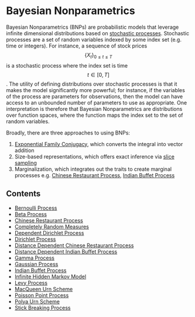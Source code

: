 # Bayesian Nonparametrics

Bayesian Nonparametrics (BNPs) are probabilistic models that leverage infinite dimensional distributions
based on [stochastic processes](stochastic_processes.md). Stochastic processes are 
a set of random variables indexed by some index set (e.g. time or integers). For instance,
a sequence of stock prices $$\{ X_t \}_{0 \leq t \leq T }$$ is a stochastic process where the
index set is time $$t \in [0, T]$$. The utility of defining distributions over stochastic
processes is that it makes the model significantly more powerful; for instance, if the variables
of the process are parameters for observations, then the model can have access to an
unbounded number of parameters to use as appropriate. One interpretation is therefore that
Bayesian Nonparametrics are distributions over function spaces, where the function maps the
index set to the set of random variables.

Broadly, there are three approaches to using BNPs:

1. [Exponential Family Conjugacy](probability/exponential_family_distributions.md),
   which converts the integral into vector addition
2. Size-based representations, which offers exact inference via
   [slice sampling](bayesian_methods/slice_sampling.md)
3. Marginalization, which integrates out the traits to create marginal processes
   e.g. [Chinese Restaurant Process](bayesian_nonparametrics/chinese_restaurant_process.md), 
   [Indian Buffet Process](bayesian_nonparametrics/indian_buffet_process.md)

## Contents

- [Bernoulli Process](bayesian_nonparametrics/bernoulli_process.md)
- [Beta Process](bayesian_nonparametrics/beta_process.md)
- [Chinese Restaurant Process](bayesian_nonparametrics/chinese_restaurant_process.md)
- [Completely Random Measures](bayesian_nonparametrics/completely_random_measures.md)
- [Dependent Dirichlet Process](bayesian_nonparametrics/dependent_dirichlet_process.md)
- [Dirichlet Process](bayesian_nonparametrics/dirichlet_process.md)
- [Distance Dependent Chinese Restaurant Process](bayesian_nonparametrics/distance_dependent_chinese_restaurant_process.md)
- [Distance Dependent Indian Buffet Process](bayesian_nonparametrics/distance_dependent_indian_buffet_process.md)
- [Gamma Process](bayesian_nonparametrics/gamma_process.md)
- [Gaussian Process](bayesian_nonparametrics/gaussian_processes.md)
- [Indian Buffet Process](bayesian_nonparametrics/indian_buffet_process.md)  
- [Infinite Hidden Markov Model](bayesian_nonparametrics/infinite_hidden_markov_model.md)
- [Levy Process](bayesian_nonparametrics/levy_process.md)  
- [MacQueen Urn Scheme](bayesian_nonparametrics/blackwell_macqueen_urn_scheme.md)
- [Poisson Point Process](bayesian_nonparametrics/poisson_process.md)  
- [Polya Urn Scheme](bayesian_nonparametrics/polya_urn_scheme.md)
- [Stick Breaking Process](bayesian_nonparametrics/stick_breaking_process.md)
